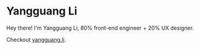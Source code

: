 # Yangguang Li

Hey there! I'm Yangguang Li, 80% front-end engineer + 20% UX designer.

Checkout [yangguang.li](https://yangguang.li/).
